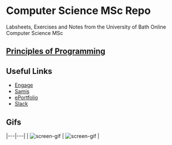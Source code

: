 # Computer Science MSc Repo
Labsheets, Exercises and Notes from the University of Bath Online Computer Science MSc

## [Principles of Programming](https://github.com/rej696/CompSciMSc_Labsheets/tree/master/Principles_of_Programming)

## Useful Links
- [Engage](https://engage.bath.ac.uk/learn/my/)
- [Samis](https://samis.bath.ac.uk/)
- [ePortfolio](https://engage-portfolio-uk.herokuapp.com/Overview/blocks)
- [Slack](https://cohort8-sept2021.slack.com/)

## Gifs
<!-- |   |   | -->
|---|---|
| ![screen-gif](https://media2.giphy.com/media/zyclIRxMwlY40/giphy.gif?cid=790b76113252ffe3f9c8c6413ce61d20014def40500b5edf&rid=giphy.gif) | ![screen-gif](https://media3.giphy.com/media/o0vwzuFwCGAFO/giphy.gif?cid=790b7611c52380aa5a38bb6461b887eaaaf0832835416006&rid=giphy.gif) |
